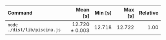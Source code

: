 | Command | Mean [s] | Min [s] | Max [s] | Relative |
|:---|---:|---:|---:|---:|
| `node ./dist/lib/piscina.js` | 12.720 ± 0.003 | 12.718 | 12.722 | 1.00 |
